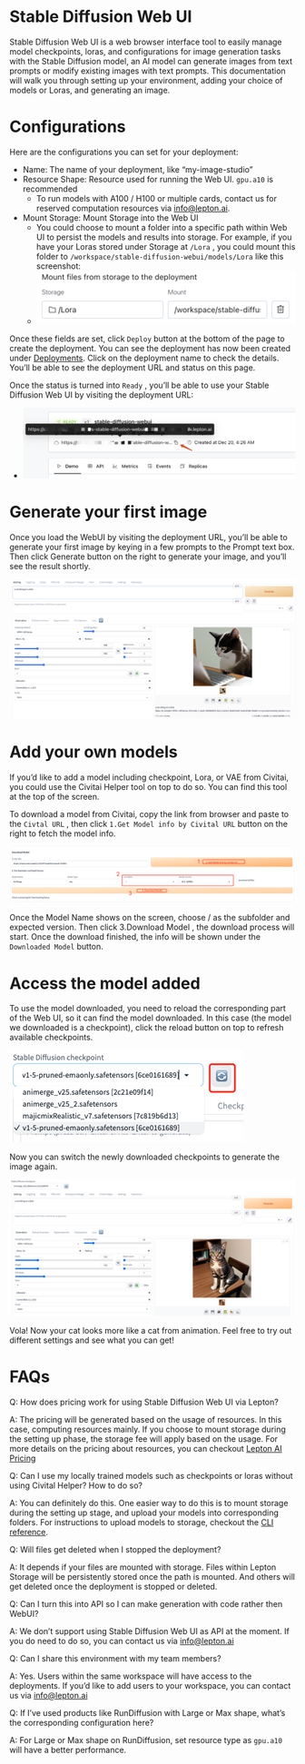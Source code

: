 # Stable Diffusion Web UI

Stable Diffusion Web UI is a web browser interface tool to easily manage model checkpoints, loras, and configurations for image generation tasks with the Stable Diffusion model, an AI model can generate images from text prompts or modify existing images with text prompts. This documentation will walk you through setting up your environment, adding your choice of models or Loras, and generating an image.

# Configurations

Here are the configurations you can set for your deployment:
- Name: The name of your deployment, like “my-image-studio”
- Resource Shape: Resource used for running the Web UI. `gpu.a10` is recommended
    - To run models with A100 / H100 or multiple cards, contact us for reserved computation resources via info@lepton.ai.
- Mount Storage: Mount Storage into the Web UI 
    - You could choose to mount a folder into a specific path within Web UI to persist the models and results into storage. For example, if you have your Loras stored under Storage at `/Lora` , you could mount this folder to `/workspace/stable-diffusion-webui/models/Lora` like this screenshot: 
    - ![image](mount_storage.png)

Once these fields are set, click `Deploy` button at the bottom of the page to create the deployment. You can see the deployment has now been created under [Deployments](https://dashboard.lepton.ai/workspace-redirect/deployments). Click on the deployment name to check the details. You’ll be able to see the deployment URL and status on this page.

Once the status is turned into `Ready` , you’ll be able to use your Stable Diffusion Web UI by visiting the deployment URL:
- ![image](deployment_url.png)

# Generate your first image

Once you load the WebUI by visiting the deployment URL, you’ll be able to generate your first image by keying in a few prompts to the Prompt text box. Then click Generate button on the right to generate your image, and you’ll see the result shortly.

![image](cat.png)

# Add your own models

If you’d like to add a model including checkpoint, Lora, or VAE from Civitai, you could use the Civitai Helper tool on top to do so. You can find this tool at the top of the screen. 

To download a model from Civitai, copy the link from browser and paste to the `Civtal URL` , then click `1.Get Model info by Civital URL` button on the right to fetch the model info.

![image](civital_helper.png)

Once the Model Name shows on the screen, choose / as the subfolder and expected version. Then click 3.Download Model , the download process will start. Once the download finished, the info will be shown under the `Downloaded Model` button.

# Access the model added

To use the model downloaded, you need to reload the corresponding part of the Web UI, so it can find the model downloaded. In this case (the model we downloaded is a checkpoint), click the reload button on top to refresh available checkpoints.

![image](reload_ckpt.png)

Now you can switch the newly downloaded checkpoints to generate the image again.

![image](apply_ckpt.png)

Vola! Now your cat looks more like a cat from animation. Feel free to try out different settings and see what you can get!


# FAQs

Q: How does pricing work for using Stable Diffusion Web UI via Lepton?

A: The pricing will be generated based on the usage of resources. In this case, computing resources mainly. If you choose to mount storage during the setting up phase, the storage fee will apply based on the usage. For more details on the pricing about resources, you can checkout [Lepton AI Pricing](https://www.lepton.ai/pricing)

Q: Can I use my locally trained models such as checkpoints or loras without using Civital Helper? How to do so?

A: You can definitely do this. One easier way to do this is to mount storage during the setting up stage, and upload your models into corresponding folders. For instructions to upload models to storage, checkout the [CLI reference](https://www.lepton.ai/references/lep_storage#lep-storage-upload).

Q: Will files get deleted when I stopped the deployment?

A: It depends if your files are mounted with storage. Files within Lepton Storage will be persistently stored once the path is mounted. And others will get deleted once the deployment is stopped or deleted.

Q: Can I turn this into API so I can make generation with code rather then WebUI?

A: We don’t support using Stable Diffusion Web UI as API at the moment. If you do need to do so,  you can contact us via info@lepton.ai

Q: Can I share this environment with my team members?

A: Yes. Users within the same workspace will have access to the deployments. If you’d like to add users to your workspace, you can contact us via info@lepton.ai

Q: If I’ve used products like RunDiffusion with Large or Max shape, what’s the corresponding configuration here?

A: For Large or Max shape on RunDiffusion, set resource type as `gpu.a10` will have a better performance.
